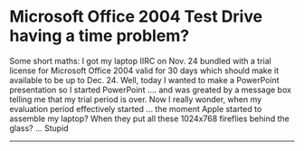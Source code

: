 # Microsoft Office 2004 Test Drive having a time problem?

Some short maths: I got my laptop IIRC on Nov. 24 bundled with a trial license for Microsoft Office 2004 valid for 30 days which should make it available to be up to Dec. 24. Well, today I wanted to make a PowerPoint presentation so I started PowerPoint .... and was greated by a message box telling me that my trial period is over. Now I really wonder, when my evaluation period effectively started ... the moment Apple started to assemble my laptop? When they put all these 1024x768 fireflies behind the glass? ... Stupid

-------------------------------

